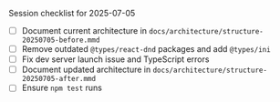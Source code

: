 Session checklist for 2025-07-05

- [ ] Document current architecture in `docs/architecture/structure-20250705-before.mmd`
- [ ] Remove outdated `@types/react-dnd` packages and add `@types/ini`
- [ ] Fix dev server launch issue and TypeScript errors
- [ ] Document updated architecture in `docs/architecture/structure-20250705-after.mmd`
- [ ] Ensure `npm test` runs
